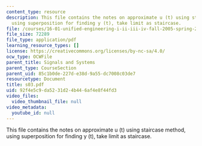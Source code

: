 ```yaml
---
content_type: resource
description: This file contains the notes on approximate u (t) using staircase method,
  using superposition for finding y (t), take limit as staircase.
file: /courses/16-01-unified-engineering-i-ii-iii-iv-fall-2005-spring-2006/92f4e5c9da5231d24b446af4e8f44fd3_s03.pdf
file_size: 72289
file_type: application/pdf
learning_resource_types: []
license: https://creativecommons.org/licenses/by-nc-sa/4.0/
ocw_type: OCWFile
parent_title: Signals and Systems
parent_type: CourseSection
parent_uid: 85c1b0de-227d-e38d-9a55-dc7008c03de7
resourcetype: Document
title: s03.pdf
uid: 92f4e5c9-da52-31d2-4b44-6af4e8f44fd3
video_files:
  video_thumbnail_file: null
video_metadata:
  youtube_id: null
---
```

This file contains the notes on approximate u (t) using staircase method, using superposition for finding y (t), take limit as staircase.